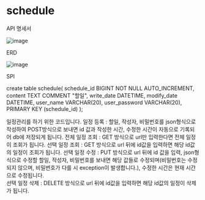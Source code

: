# schedule
API 명세서

![image](https://github.com/user-attachments/assets/08b2e0c6-4fc7-4520-ad65-0a8408e20c2a)


ERD

![image](https://github.com/user-attachments/assets/da5dac6e-1b33-4c75-8085-fac69d53694f)


SPl

create table schedule(
  schedule_id BIGINT NOT NULL AUTO_INCREMENT,
  content TEXT COMMENT "할일",
  write_date DATETIME,
  modify_date DATETIME,
  user_name VARCHAR(20),
  user_password VARCHAR(20),
  PRIMARY KEY (schedule_id)
);

일정관리를 하기 위한 코드입니다.
일정 등록 : 할일, 작성자, 비밀번호를 json형식으로 작성하여 POST방식으로 보내면 id 값과 작성한 시간, 수정한 시간이 자동으로 기록되어 db에 저장되게 됩니다.
전체 일정 조회 : GET 방식으로 url만 입력한다면 전체 일정이 조회가 됩니다.
선택 일정 조회 : GET 방식으로 url 뒤에 id값을 입력하면 해당 id값의 일정이 조회가 됩니다.
선택 일정 수정 : PUT 방식으로 url 뒤에 id 값을 입력, json형식으로 수정할 할일, 작성자, 비밀번호를 보내면 해당 값들로 수정되며(비밀번호는 수정되지 않으며, 비밀번호가 다를 시 exception이 발생합니다.), 수정한 시간은 현재 시간으로 수정됩니다.  
선택 일정 삭제 : DELETE 방식으로 url 뒤에 id값을 입력하면 해당 id값의 일정이 삭제가 됩니다.
